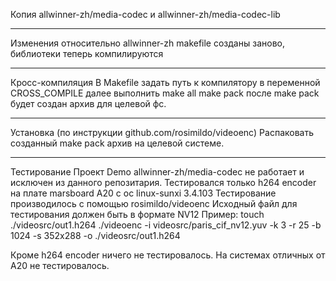 Копия allwinner-zh/media-codec и  allwinner-zh/media-codec-lib

***
Изменения относительно allwinner-zh
makefile созданы заново, библиотеки теперь компилируются

***
Кросс-компиляция
В Makefile задать путь к компилятору в переменной CROSS_COMPILE
далее выполнить
make all
make pack
после make pack будет создан архив для целевой фс.

***
Установка
(по инструкции github.com/rosimildo/videoenc)
Распаковать созданный make pack архив на целевой системе.


***
Тестирование
Проект Demo allwinner-zh/media-codec не работает и исключен из данного репозитария.
Тестировался только h264 encoder на плате marsboard A20 с ос linux-sunxi 3.4.103
Тестирование производилось с помощью rosimildo/videoenc
Исходный файл для тестирования должен быть в формате NV12
Пример:
touch ./videosrc/out1.h264
./videoenc -i videosrc/paris_cif_nv12.yuv -k 3 -r 25 -b 1024 -s 352x288 -o ./videosrc/out1.h264

Кроме h264 encoder ничего не тестировалось. На системах отличных от A20 не тестировалось.



